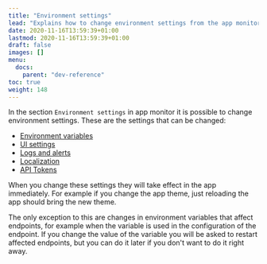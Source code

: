 ```yaml
---
title: "Environment settings"
lead: "Explains how to change environment settings from the app monitor and how that affects the running app."
date: 2020-11-16T13:59:39+01:00
lastmod: 2020-11-16T13:59:39+01:00
draft: false
images: []
menu:
  docs:
    parent: "dev-reference"
toc: true
weight: 148
---
```


In the section `Environment settings` in app monitor it is possible to change environment settings.
These are the settings that can be changed:

- [Environment variables]({{site.baseurl}}/app-development-environment-environment-variables.html)
- [UI settings]({{site.baseurl}}/app-development-environment-ui-settings.html)
- [Logs and alerts]({{site.baseurl}}/app-development-environment-logs-and-alerts.html)
- [Localization]({{site.baseurl}}/app-development-environment-localization.html)
- [API Tokens]({{site.baseurl}}/app-development-environment-api-tokens.html)

When you change these settings they will take effect in the app immediately. For example if you
change the app theme, just reloading the app should bring the new theme.

The only exception to this are changes in environment variables that affect endpoints, for example
when the variable is used in the configuration of the endpoint. If you change the value of the
variable you will be asked to restart affected endpoints, but you can do it later if you don't
want to do it right away.
